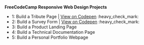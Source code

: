 <strong>FreeCodeCamp Responsive Web Design Projects</strong><br>
<ul>
  <li>1: Build a Tribute Page | <a href="https://codepen.io/QContinueUm/full/YzyBbNw" target="_blank">View on Codepen</a> :heavy_check_mark:</li>
  <li>2: Build a Survey Form | <a href="https://codepen.io/QContinueUm/full/WNQmYra" target="_blank">View on Codepen</a> :heavy_check_mark:</li> 
  <li>3: Build a Product Landing Page</li>
  <li>4: Build a Technical Documentation Page</li>
  <li>5: Build a Personal Portfolio Webpage</li>
</ul>
